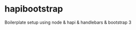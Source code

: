 hapibootstrap
=============

Boilerplate setup using node &amp; hapi &amp; handlebars &amp; bootstrap 3
